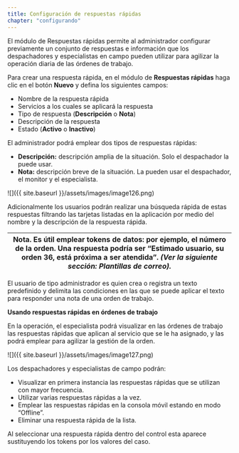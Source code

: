 ```yaml
---
title: Configuración de respuestas rápidas
chapter: "configurando"
---
```


El módulo de Respuestas rápidas permite al administrador configurar previamente un conjunto de respuestas e información que los despachadores y especialistas en campo pueden utilizar para agilizar la operación diaria de las órdenes de trabajo.

Para crear una respuesta rápida, en el módulo de **Respuestas rápidas** haga clic en el botón **Nuevo** y defina los siguientes campos:

*   Nombre de la respuesta rápida
*   Servicios a los cuales se aplicará la respuesta
*   Tipo de respuesta (**Descripción** o **Nota**)
*   Descripción de la respuesta
*   Estado (**Activo** o **Inactivo**)

El administrador podrá emplear dos tipos de respuestas rápidas:

*   **Descripción:** descripción amplia de la situación. Solo el despachador la puede usar.
*   **Nota:** descripción breve de la situación. La pueden usar el despachador, el monitor y el especialista.


![]({{ site.baseurl }}/assets/images/image126.png)


Adicionalmente los usuarios podrán realizar una búsqueda rápida de estas respuestas filtrando las tarjetas listadas en la aplicación por medio del nombre y la descripción de la respuesta rápida.

| **Nota.** Es útil emplear tokens de datos: por ejemplo, el número de la orden. Una respuesta podría ser “Estimado usuario, su orden 36, está próxima a ser atendida”. _(Ver la siguiente sección: Plantillas de correo)._ |
| --- |

El usuario de tipo administrador es quien crea o registra un texto predefinido y delimita las condiciones en las que se puede aplicar el texto para responder una nota de una orden de trabajo.

**Usando respuestas rápidas en órdenes de trabajo**

En la operación, el especialista podrá visualizar en las órdenes de trabajo las respuestas rápidas que aplican al servicio que se le ha asignado, y las podrá emplear para agilizar la gestión de la orden.

![]({{ site.baseurl }}/assets/images/image127.png)

Los despachadores y especialistas de campo podrán:

*   Visualizar en primera instancia las respuestas rápidas que se utilizan con mayor frecuencia.
*   Utilizar varias respuestas rápidas a la vez.
*   Emplear las respuestas rápidas en la consola móvil estando en modo “Offline”.
*   Eliminar una respuesta rápida de la lista.

Al seleccionar una respuesta rápida dentro del control esta aparece sustituyendo los tokens por los valores del caso.
